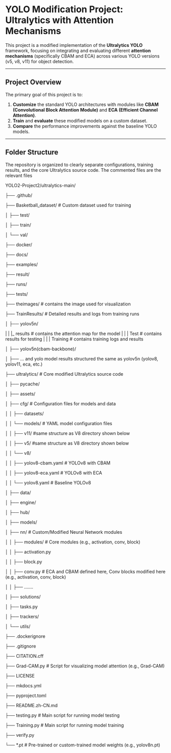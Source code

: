 # YOLO Modification Project: Ultralytics with Attention Mechanisms

This project is a modified implementation of the **Ultralytics YOLO** framework, focusing on integrating and evaluating different **attention mechanisms** 
(specifically CBAM and ECA) across various YOLO versions (v5, v8, v11) for object detection.

---

## Project Overview

The primary goal of this project is to:
1. **Customize** the standard YOLO architectures with modules like **CBAM (Convolutional Block Attention Module)** and **ECA (Efficient Channel Attention)**.
2. **Train** and **evaluate** these modified models on a custom dataset.
3. **Compare** the performance improvements against the baseline YOLO models.

---

## Folder Structure



The repository is organized to clearly separate configurations, training results, and the core Ultralytics source code.
The commented files are the relevant files

YOLO2-Project2/ultralytics-main/

├── .github/                     

├── Basketball_dataset/           # Custom dataset used for training

│   ├── test/

│   ├── train/

│   └── val/

├── docker/                      

├── docs/                         

├── examples/                     

├── result/                       

├── runs/                         

├── tests/                       

├── theimages/                    # contains the image used for visualization 

├── TrainResults/                 # Detailed results and logs from training runs

│   ├── yolov5n/

|   |   |_ results                # contains the attention map for the model
|   |   | Test                   # contains results for testing
|   |   | Training                # contains training logs and results

│   ├── yolov5n(cbam-backbone)/

│   ├── ... and yolo model results structured the same as yolov5n (yolov8, yolov11, eca, etc.)

├── ultralytics/                  # Core modified Ultralytics source code

│   ├── pycache/

│   ├── assets/

│   ├── cfg/                      # Configuration files for models and data

│   │   ├── datasets/

│   │   └── models/               # YAML model configuration files

│   │       ├── v11/              #same structure as V8 directory shown below

│   │       ├── v5/              #same structure as V8 directory shown below

│   │       └── v8/

│   │           ├── yolov8-cbam.yaml      # YOLOv8 with CBAM

│   │           ├── yolov8-eca.yaml       # YOLOv8 with ECA

│   │           └── yolov8.yaml           # Baseline YOLOv8

│   ├── data/

│   ├── engine/

│   ├── hub/

│   ├── models/

│   ├── nn/                       # Custom/Modified Neural Network modules

│   │   ├── modules/              # Core modules (e.g., activation, conv, block)

│   │       ├── activation.py

│   │       ├── block.py

│   │       ├── conv.py          # ECA and CBAM defined here, Conv blocks modified here (e.g., activation, conv, block)

│   │       ├── .......

│   ├── solutions/

│   ├── tasks.py

│   ├── trackers/

│   └── utils/

├── .dockerignore

├── .gitignore

├── CITATION.cff

├── Grad-CAM.py                   # Script for visualizing model attention (e.g., Grad-CAM) 

├── LICENSE

├── mkdocs.yml

├── pyproject.toml

├── README.zh-CN.md

├── testing.py                    # Main script for running model testing

├── Training.py                   # Main script for running model training

├── verify.py

└── *.pt                          # Pre-trained or custom-trained model weights (e.g., yolov8n.pt)
